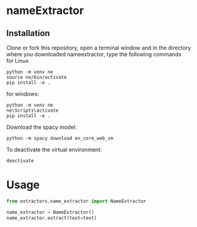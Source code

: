 # nameExtractor
## Installation
Clone or fork this repository, open a terminal window and in the directory where you downloaded nameextractor, type the following commands   
for Linux
```shell
python -m venv ne
source ne/bin/activate
pip install -e .
```  

for windows:
```shell
python -m venv ne
ne\Scripts\activate 
pip install -e .
```

Download the spacy model:
```
python -m spacy download en_core_web_sm
```

To deactivate the virtual environment:
```
deactivate
```

# Usage
```python
from extractors.name_extractor import NameExtractor

name_extractor = NameExtractor()
name_extractor.extract(text=text)
```
